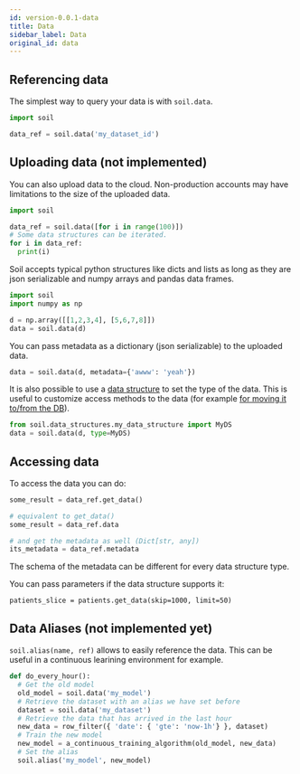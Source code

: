 ```yaml
---
id: version-0.0.1-data
title: Data
sidebar_label: Data
original_id: data
---
```


## Referencing data

The simplest way to query your data is with `soil.data`.

```python
import soil

data_ref = soil.data('my_dataset_id')
```


## Uploading data (not implemented)

You can also upload data to the cloud. Non-production accounts may have limitations to the size of the uploaded data.
```python
import soil

data_ref = soil.data([for i in range(100)])
# Some data structures can be iterated.
for i in data_ref:
  print(i)
```

Soil accepts typical python structures like dicts and lists as long as they are json serializable and numpy arrays and pandas data frames.

```py
import soil
import numpy as np

d = np.array([[1,2,3,4], [5,6,7,8]])
data = soil.data(d)
```

You can pass metadata as a dictionary (json serializable) to the uploaded data.
```py
data = soil.data(d, metadata={'awww': 'yeah'})
```

It is also possible to use a [data structure](data-structures) to set the type of the data. This is useful to customize access methods to the data (for example [for moving it to/from the DB](data-structures#read-to-insert-from-a-data-base)).

```py
from soil.data_structures.my_data_structure import MyDS
data = soil.data(d, type=MyDS)
```

## Accessing data

To access the data you can do:
```python
some_result = data_ref.get_data()

# equivalent to get_data()
some_result = data_ref.data

# and get the metadata as well (Dict[str, any])
its_metadata = data_ref.metadata
```

The schema of the metadata can be different for every data structure type.


You can pass parameters if the data structure supports it:
```
patients_slice = patients.get_data(skip=1000, limit=50)
```


## Data Aliases (not implemented yet)

`soil.alias(name, ref)` allows to easily reference the data. This can be useful in a continuous learining environment for example.

```python
def do_every_hour():
  # Get the old model
  old_model = soil.data('my_model')
  # Retrieve the dataset with an alias we have set before
  dataset = soil.data('my_dataset')
  # Retrieve the data that has arrived in the last hour
  new_data = row_filter({ 'date': { 'gte': 'now-1h'} }, dataset)
  # Train the new model
  new_model = a_continuous_training_algorithm(old_model, new_data)
  # Set the alias
  soil.alias('my_model', new_model)

```

